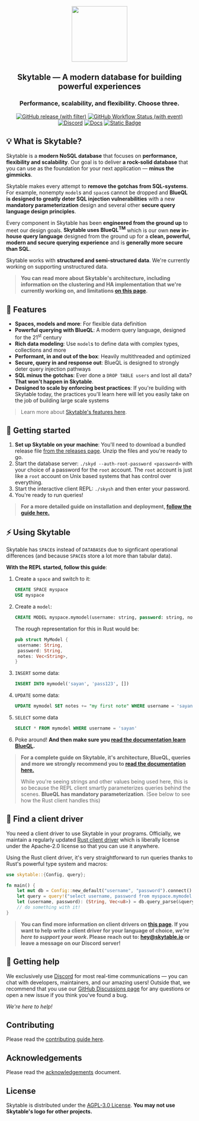 <br/><p align="center">
    <img width="150" src="assets/logo.jpg">
</p>
<h2 align = "center">
    Skytable — A modern database for building powerful experiences
</h2>
<h3 align="center">
    Performance, scalability, and flexibility. Choose three.
</h3>
</p>
<p align="center">
<a href="https://github.com/skytable/skytable/releases"><img src="https://img.shields.io/github/v/release/skytable/skytable?style=flat" alt="GitHub release (with filter)"></a> <a href="https://github.com/skytable/skytable/actions"><img src="https://img.shields.io/github/actions/workflow/status/skytable/skytable/test-push.yml?style=flat" alt="GitHub Workflow Status (with event)"></a> <a href="https://discord.gg/QptWFdx"><img src="https://img.shields.io/discord/729378001023926282?logo=discord&style=flat" alt="Discord"></a> <a href="https://docs.skytable.io"><img src="https://img.shields.io/badge/read%20the%20docs-here-blue?style=flat" alt="Docs"></a> <a href="https://github.com/skytable/skytable/discussions?style=flat"><img src="https://img.shields.io/badge/discuss-here-8A3324?style=flat&logo=github&labelColor=C34723" alt="Static Badge"></a>
</p>

## 💡 What is Skytable?

Skytable is a **modern NoSQL database** that focuses on **performance, flexibility and scalability**. Our goal is to deliver **a rock-solid database** that you can use as the foundation for your next application — **minus the gimmicks**.

Skytable makes every attempt to **remove the gotchas from SQL-systems**. For example, nonempty `model`s and `space`s cannot be dropped and **BlueQL is designed to greatly deter SQL injection vulnerabilities** with a new **mandatory parameterization** design and several other **secure query language design principles**.

Every component in Skytable has been **engineered from the ground up** to meet our design goals. **Skytable uses BlueQL<sup>TM</sup>** which is our own **new in-house query language** designed from the ground up for a **clean, powerful, modern and secure querying experience** and is **generally more secure than SQL**.

Skytable works with **structured and semi-structured data**. We're currently working on supporting unstructured data.

> **You can read more about Skytable's architecture, including information on the clustering and HA implementation that we're currently working on, and limitations [on this page](https://docs.skytable.io/architecture).**

## 🎨 Features

- **Spaces, models and more**: For flexible data definition
- **Powerful querying with BlueQL**: A modern query language, designed for the 21<sup>st</sup> century
- **Rich data modeling**: Use `model`s to define data with complex types, collections and more
- **Performant, in and out of the box**: Heavily multithreaded and optimized
- **Secure, query in and response out**: BlueQL is designed to strongly deter query injection pathways
- **SQL minus the gotchas**: Ever done a `DROP TABLE users` and lost all data? **That won't happen in Skytable**.
- **Designed to scale by enforcing best practices**: If you're building with Skytable today, the practices you'll learn here will let you easily take on the job of building large scale systems

> Learn more about [Skytable's features here](https://docs.skytable.io).

## 🚀 Getting started

1. **Set up Skytable on your machine**: You'll need to download a bundled release file [from the releases page](https://github.com/skytable/skytable/releases). Unzip the files and you're ready to go.
2. Start the database server: `./skyd --auth-root-password <password>` with your choice of a password for the `root` account. The `root` account is just like a `root` account on Unix based systems that has control over everything.
3. Start the interactive client REPL: `./skysh` and then enter your password.
4. You're ready to run queries!

> **For a more detailed guide on installation and deployment, [follow the guide here.](https://docs.skytable.io/installation)**


## ⚡ Using Skytable

Skytable has `SPACE`s instead of `DATABASE`s due to signficant operational differences (and because `SPACE`s store a lot more than tabular data). 

**With the REPL started, follow this guide**:

1. Create a `space` and switch to it:
   ```sql
   CREATE SPACE myspace
   USE myspace
   ```
2. Create a `model`:
   ```sql
   CREATE MODEL myspace.mymodel(username: string, password: string, notes: list { type: string })
   ```
   The rough representation for this in Rust would be:
   ```rust
   pub struct MyModel {
    username: String,
    password: String,
    notes: Vec<String>,
   }
   ```
3. `INSERT` some data:
   ```sql
   INSERT INTO mymodel('sayan', 'pass123', [])
   ```
4. `UPDATE` some data:
   ```sql
   UPDATE mymodel SET notes += "my first note" WHERE username = 'sayan'
   ```
5. `SELECT` some data
   ```sql
   SELECT * FROM mymodel WHERE username = 'sayan'
   ```
6. Poke around! **And then make sure you [read the documentation learn BlueQL](https://docs.skytable.io/blueql/overview).**

> **For a complete guide on Skytable, it's architecture, BlueQL, queries and more we strongly recommend you to [read the documentation here.](https://docs.skytable.io)**
>
> While you're seeing strings and other values being used here, this is so because the REPL client smartly parameterizes queries behind the scenes. **BlueQL has mandatory parameterization**. (See below to see how the Rust client handles this)

## 🧩 Find a client driver

You need a client driver to use Skytable in your programs. Officially, we maintain a regularly updated [Rust client driver](https://github.com/skytable/client-rust) which is liberally license under the Apache-2.0 license so that you can use it anywhere.

Using the Rust client driver, it's very straightforward to run queries thanks to Rust's powerful type system and macros:

```rust
use skytable::{Config, query};

fn main() {
    let mut db = Config::new_default("username", "password").connect().unwrap();
    let query = query!("select username, password from myspace.mymodel where username = ?", "sayan");
    let (username, password): (String, Vec<u8>) = db.query_parse(&query).unwrap();
    // do something with it!
}
```

> **You can find more information on client drivers on [this page](https://docs.skytable.io/libraries). If you want to help write a client driver for your language of choice, *we're here to support your work*. Please reach out to: hey@skytable.io or leave a message on our Discord server!**

## 🙋 Getting help

We exclusively use [Discord](https://discord.gg/QptWFdx) for most real-time communications — you can chat with developers, maintainers, and our amazing users! Outside that, we recommend that you use our [GitHub Discussions page](https://github.com/skytable/skytable/discussions) for any questions or open a new issue if you think you've found a bug.

*We're here to help!*

## Contributing

Please read the [contributing guide here](./CONTRIBUTING.md).

## Acknowledgements

Please read the [acknowledgements](./ACKNOWLEDGEMENTS.txt) document.

## License

Skytable is distributed under the [AGPL-3.0 License](./LICENSE). **You may not use Skytable's logo for other projects.**
